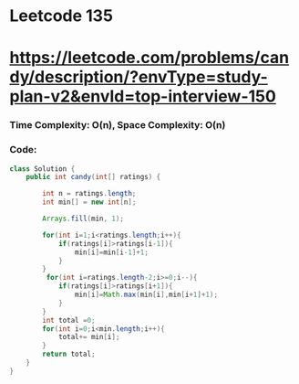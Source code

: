 # Leetcode 135
# https://leetcode.com/problems/candy/description/?envType=study-plan-v2&envId=top-interview-150

### Time Complexity: O(n), Space Complexity: O(n)


### Code:

```java
class Solution {
    public int candy(int[] ratings) {

        int n = ratings.length;
        int min[] = new int[n];

        Arrays.fill(min, 1);

        for(int i=1;i<ratings.length;i++){
            if(ratings[i]>ratings[i-1]){
                min[i]=min[i-1]+1;
            }
        }
         for(int i=ratings.length-2;i>=0;i--){
            if(ratings[i]>ratings[i+1]){
                min[i]=Math.max(min[i],min[i+1]+1);
            }
        }
        int total =0;
        for(int i=0;i<min.length;i++){
            total+= min[i];
        }
        return total;
    }
}
